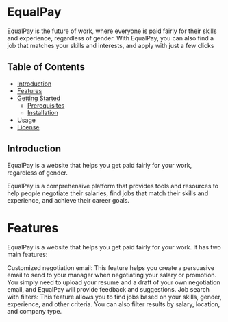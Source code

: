 # EqualPay

EqualPay is the future of work, where everyone is paid fairly for their skills and experience, regardless of gender. With EqualPay, you can also find a job that matches your skills and interests, and apply with just a few clicks

## Table of Contents
- [Introduction](#introduction)
- [Features](#features)
- [Getting Started](#getting-started)
  - [Prerequisites](#prerequisites)
  - [Installation](#installation)
- [Usage](#usage)
- [License](#license)

## Introduction
EqualPay is a website that helps you get paid fairly for your work, regardless of gender.

EqualPay is a comprehensive platform that provides tools and resources to help people negotiate their salaries, find jobs that match their skills and experience, and achieve their career goals.

# Features
EqualPay is a website that helps you get paid fairly for your work. It has two main features:

Customized negotiation email: This feature helps you create a persuasive email to send to your manager when negotiating your salary or promotion. You simply need to upload your resume and a draft of your own negotiation email, and EqualPay will provide feedback and suggestions.
Job search with filters: This feature allows you to find jobs based on your skills, gender, experience, and other criteria. You can also filter results by salary, location, and company type.


